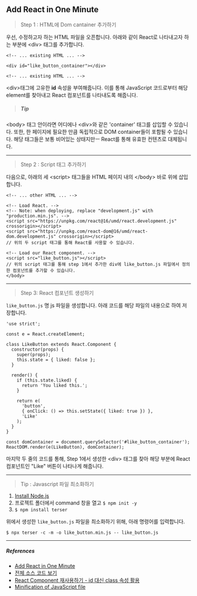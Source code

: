 ## Add React in One Minute


> Step 1 : HTML에 Dom cantainer 추가하기

우선, 수정하고자 하는 HTML 파일을 오픈합니다.
아래와 같이 React로 나타내고자 하는 부분에 &lt;div&gt; 태그를 추가합니다.

```
<!-- ... existing HTML ... -->

<div id="like_button_container"></div>

<!-- ... existing HTML ... -->
```

&lt;div&gt;태그에 고유한 **id** 속성을 부여해줍니다. 이를 통해 JavaScript 코드로부터 해당 element를 찾아내고 React 컴포넌트를 나타내도록 해줍니다.

> ##### Tip
&lt;body&gt; 태그 안이라면 어디에나 &lt;div&gt;와 같은 'container' 태그를 삽입할 수 있습니다. 또한, 한 페이지에 필요한 만큼 독립적으로 DOM container들이 포함될 수 있습니다. 해당 태그들은 보통 비어있는 상태지만ㅡ React를 통해 유효한 컨텐츠로 대체됩니다.

---

> Step 2 : Script 태그 추가하기

다음으로, 아래의 세 &lt;script&gt; 태그들을 HTML 페이지 내의 &lt;/body&gt; 바로 위에 삽입합니다.

```
<!-- ... other HTML ... -->

<!-- Load React. -->
<!-- Note: when deploying, replace "development.js" with "production.min.js". -->
<script src="https://unpkg.com/react@16/umd/react.development.js" crossorigin></script>
<script src="https://unpkg.com/react-dom@16/umd/react-dom.development.js" crossorigin></script>
// 위의 두 script 태그를 통해 React를 사용할 수 있습니다.

<!-- Load our React component. -->
<script src="like_button.js"></script>
// 위의 script 태그를 통해 step 1에서 추가한 div에 like_button.js 파일에서 정의한 컴포넌트를 추가할 수 있습니다.
</body>
```

---

> Step 3: React 컴포넌트 생성하기

```like_button.js``` 명 js 파일을 생성합니다.
아래 코드를 해당 파일의 내용으로 하여 저장합니다.

```
'use strict';

const e = React.createElement;

class LikeButton extends React.Component {
  constructor(props) {
    super(props);
    this.state = { liked: false };
  }

  render() {
    if (this.state.liked) {
      return 'You liked this.';
    }

    return e(
      'button',
      { onClick: () => this.setState({ liked: true }) },
      'Like'
    );
  }
}

const domContainer = document.querySelector('#like_button_container');
ReactDOM.render(e(LikeButton), domContainer);
```

마지막 두 줄의 코드를 통해, Step 1에서 생성한 &lt;div&gt; 태그를 찾아 해당 부분에 React 컴포넌트인 "Like" 버튼이 나타나게 해줍니다.

---

> Tip : Javascript 파일 최소화하기

1. [Install Node.js](https://nodejs.org)
2. 프로젝트 폴더에서 command 창을 열고 ```$ npm init -y```
3. ```$ npm install terser```

위에서 생성한 ```like_button.js``` 파일을 최소화하기 위해, 아래 명령어를 입력합니다.

```
$ npx terser -c -m -o like_button.min.js -- like_button.js
```

---

##### References

- [Add React in One Minute](https://github.com/reactjs/ko.reactjs.org/blob/master/content/docs/add-react-to-a-website.md)
- [전체 소스 코드 보기](https://gist.github.com/gaearon/6668a1f6986742109c00a581ce704605)
- [React Component 재사용하기 - id 대신 class 속성 활용](https://gist.github.com/gaearon/faa67b76a6c47adbab04f739cba7ceda)
- [Minification of JavaScript file](https://gist.github.com/gaearon/42a2ffa41b8319948f9be4076286e1f3)
